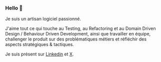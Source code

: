 ### Hello 👋

Je suis un artisan logiciel passionné. 

J'aime tout ce qui touche au Testing, au Refactoring et au Domain Driven Design / Behaviour Driven Development, ainsi que travailler en équipe, challenger le produit sur des problématiques métiers et réfléchir des aspects stratégiques & tactiques.

Je suis présent sur [Linkedin](https://www.linkedin.com/in/michael-coulleret/) et [X](https://x.com/20uf_tech).
